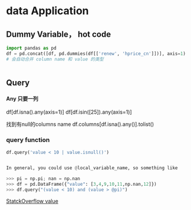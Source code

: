 # data Application

## Dummy Variable， hot code 

``` py
import pandas as pd
df = pd.concat([df, pd.dummies(df[['renew', 'hprice_cn']])], axis=1)
# 会自动合并 column name 和 value 的类型



```

## Query



#### Any 只要一列

df[df.isna().any(axis=1)]
df[df.isin([25]).any(axis=1)]

找到有null的columns name
df.columns[df.isna().any()].tolist()


### query function


```py
df.query('value < 10 | value.isnull()')


In general, you could use @local_variable_name, so something like

>>> pi = np.pi; nan = np.nan
>>> df = pd.DataFrame({"value": [3,4,9,10,11,np.nan,12]})
>>> df.query("(value < 10) and (value > @pi)")
```

[StatckOverflow value](https://stackoverflow.com/questions/26535563/querying-for-nan-and-other-names-in-pandas ":)")








